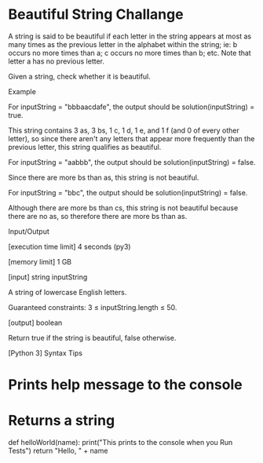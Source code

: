 # Beautiful String Challange
A string is said to be beautiful if each letter in the string appears at most as many times as the previous letter in the alphabet within the string; ie: b occurs no more times than a; c occurs no more times than b; etc. Note that letter a has no previous letter.

Given a string, check whether it is beautiful.

Example

For inputString = "bbbaacdafe", the output should be solution(inputString) = true.

This string contains 3 as, 3 bs, 1 c, 1 d, 1 e, and 1 f (and 0 of every other letter), so since there aren't any letters that appear more frequently than the previous letter, this string qualifies as beautiful.

For inputString = "aabbb", the output should be solution(inputString) = false.

Since there are more bs than as, this string is not beautiful.

For inputString = "bbc", the output should be solution(inputString) = false.

Although there are more bs than cs, this string is not beautiful because there are no as, so therefore there are more bs than as.

Input/Output

[execution time limit] 4 seconds (py3)

[memory limit] 1 GB

[input] string inputString

A string of lowercase English letters.

Guaranteed constraints:
3 ≤ inputString.length ≤ 50.

[output] boolean

Return true if the string is beautiful, false otherwise.

[Python 3] Syntax Tips

# Prints help message to the console
# Returns a string
def helloWorld(name):
    print("This prints to the console when you Run Tests")
    return "Hello, " + name